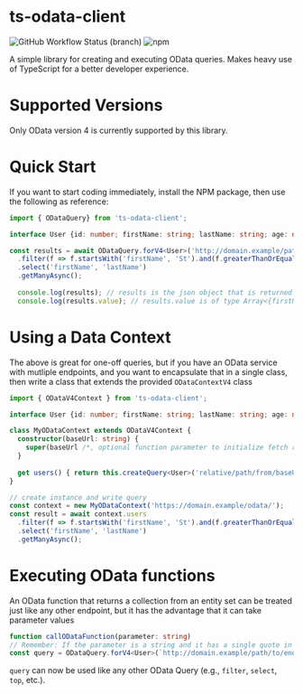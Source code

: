 # ts-odata-client

![GitHub Workflow Status (branch)](https://img.shields.io/github/workflow/status/cbrianball/ts-odata-client/CI/main?style=plastic)
![npm](https://img.shields.io/npm/v/ts-odata-client?style=plastic)

A simple library for creating and executing OData queries. Makes heavy use of TypeScript for a better developer experience.

# Supported Versions
Only OData version 4 is currently supported by this library.

# Quick Start
If you want to start coding immediately, install the NPM package, then use the following as reference:

```typescript
import { ODataQuery} from 'ts-odata-client';

interface User {id: number; firstName: string; lastName: string; age: number};

const results = await ODataQuery.forV4<User>('http://domain.example/path/to/endpoint' /*, optional function parameter to initialize fetch request */)
  .filter(f => f.startsWith('firstName', 'St').and(f.greaterThanOrEqualTo('age', 25))
  .select('firstName', 'lastName')
  .getManyAsync();
  
  console.log(results); // results is the json object that is returned by the OData service
  console.log(results.value); // results.value is of type Array<{firstName: string, lastName: string}>
```

# Using a Data Context
The above is great for one-off queries, but if you have an OData service with mutliple endpoints, and you want to encapsulate that in a single class, then write a class that extends the provided `ODataContextV4` class

```typescript
import { ODataV4Context } from 'ts-odata-client';

interface User {id: number; firstName: string; lastName: string; age: number};

class MyODataContext extends ODataV4Context {
  constructor(baseUrl: string) {
    super(baseUrl /*, optional function parameter to initialize fetch request */);
  }
  
  get users() { return this.createQuery<User>('relative/path/from/baseUrl'); }
}

// create instance and write query
const context = new MyODataContext('https://domain.example/odata/');
const result = await context.users
  .filter(f => f.startsWith('firstName', 'St').and(f.greaterThanOrEqualTo('age', 25))
  .select('firstName', 'lastName')
  .getManyAsync();
```

# Executing OData functions
An OData function that returns a collection from an entity set can be treated just like any other endpoint, but it has the advantage that it can take parameter values

```typescript
function callODataFunction(parameter: string)
// Remember: If the parameter is a string and it has a single quote in it, that will need to be escaped with two single quotes
const query = ODataQuery.forV4<User>(`http://domain.example/path/to/endpoint/function(myParameter='${parameter}')` /*, optional function parameter to initialize fetch request */);
```

`query` can now be used like any other OData Query (e.g., `filter`, `select`, `top`, etc.).
